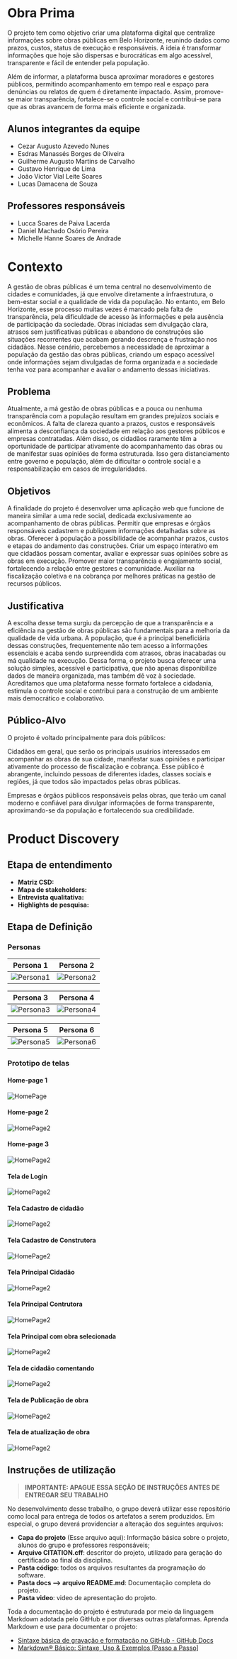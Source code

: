 # Obra Prima

O projeto tem como objetivo criar uma plataforma digital que centralize informações sobre obras públicas em Belo Horizonte, reunindo dados como prazos, custos, status de execução e responsáveis. A ideia é transformar informações que hoje são dispersas e burocráticas em algo acessível, transparente e fácil de entender pela população.

Além de informar, a plataforma busca aproximar moradores e gestores públicos, permitindo acompanhamento em tempo real e espaço para denúncias ou relatos de quem é diretamente impactado. Assim, promove-se maior transparência, fortalece-se o controle social e contribui-se para que as obras avancem de forma mais eficiente e organizada.

## Alunos integrantes da equipe

* Cezar Augusto Azevedo Nunes
* Esdras Manassés Borges de Oliveira
* Guilherme Augusto Martins de Carvalho
* Gustavo Henrique de Lima
* João Victor Vial Leite Soares
* Lucas Damacena de Souza


## Professores responsáveis

* Lucca Soares de Paiva Lacerda
* Daniel Machado Osório Pereira
* Michelle Hanne Soares de Andrade

# Contexto

A gestão de obras públicas é um tema central no desenvolvimento de cidades e comunidades, já que envolve diretamente a infraestrutura, o bem-estar social e a qualidade de vida da população. No entanto, em Belo Horizonte, esse processo muitas vezes é marcado pela falta de transparência, pela dificuldade de acesso às informações e pela ausência de participação da sociedade. Obras iniciadas sem divulgação clara, atrasos sem justificativas públicas e abandono de construções são situações recorrentes que acabam gerando descrença e frustração nos cidadãos.
Nesse cenário, percebemos a necessidade de aproximar a população da gestão das obras públicas, criando um espaço acessível onde informações sejam divulgadas de forma organizada e a sociedade tenha voz para acompanhar e avaliar o andamento dessas iniciativas.

## Problema

Atualmente, a má gestão de obras públicas e a pouca ou nenhuma transparência com a população resultam em grandes prejuízos sociais e econômicos. A falta de clareza quanto a prazos, custos e responsáveis alimenta a desconfiança da sociedade em relação aos gestores públicos e empresas contratadas. Além disso, os cidadãos raramente têm a oportunidade de participar ativamente do acompanhamento das obras ou de manifestar suas opiniões de forma estruturada. Isso gera distanciamento entre governo e população, além de dificultar o controle social e a responsabilização em casos de irregularidades.

## Objetivos

A finalidade do projeto é desenvolver uma aplicação web que funcione de maneira similar a uma rede social, dedicada exclusivamente ao acompanhamento de obras públicas. Permitir que empresas e órgãos responsáveis cadastrem e publiquem informações detalhadas sobre as obras. Oferecer à população a possibilidade de acompanhar prazos, custos e etapas do andamento das construções. Criar um espaço interativo em que cidadãos possam comentar, avaliar e expressar suas opiniões sobre as obras em execução. Promover maior transparência e engajamento social, fortalecendo a relação entre gestores e comunidade. Auxiliar na fiscalização coletiva e na cobrança por melhores práticas na gestão de recursos públicos.

## Justificativa

A escolha desse tema surgiu da percepção de que a transparência e a eficiência na gestão de obras públicas são fundamentais para a melhoria da qualidade de vida urbana. A população, que é a principal beneficiária dessas construções, frequentemente não tem acesso a informações essenciais e acaba sendo surpreendida com atrasos, obras inacabadas ou má qualidade na execução.
Dessa forma, o projeto busca oferecer uma solução simples, acessível e participativa, que não apenas disponibilize dados de maneira organizada, mas também dê voz à sociedade. Acreditamos que uma plataforma nesse formato fortalece a cidadania, estimula o controle social e contribui para a construção de um ambiente mais democrático e colaborativo.

## Público-Alvo

O projeto é voltado principalmente para dois públicos:

Cidadãos em geral, que serão os principais usuários interessados em acompanhar as obras de sua cidade, manifestar suas opiniões e participar ativamente do processo de fiscalização e cobrança. Esse público é abrangente, incluindo pessoas de diferentes idades, classes sociais e regiões, já que todos são impactados pelas obras públicas.

Empresas e órgãos públicos responsáveis pelas obras, que terão um canal moderno e confiável para divulgar informações de forma transparente, aproximando-se da população e fortalecendo sua credibilidade.

# Product Discovery

## Etapa de entendimento
* **Matriz CSD:**
* **Mapa de stakeholders:** 
* **Entrevista qualitativa:**
* **Highlights de pesquisa:**

## Etapa de Definição

### Personas

| Persona 1 | Persona 2 |
| ------- | ------- |
| ![Persona1](docs/images/persona1) | ![Persona2](docs/images/persona2) |

| Persona 3 | Persona 4 |
| --------- | --------- |
| ![Persona3](docs/images/persona3) | ![Persona4](docs/images/persona4) |

| Persona 5 | Persona 6 |
| --------- | --------- |
| ![Persona5](docs/images/persona5) | ![Persona6](docs/images/persona6) |

### Prototipo de telas

#### Home-page 1
![HomePage](docs/images/HP1.png)
#### Home-page 2
![HomePage2](docs/images/HP2.png)
#### Home-page 3
![HomePage2](docs/images/HP3.png)

#### Tela de Login
![HomePage2](docs/images/LoginCidadao.png)

#### Tela Cadastro de cidadão
![HomePage2](docs/images/CadastroCidadao.png)

#### Tela Cadastro de Construtora
![HomePage2](docs/images/CadastroContrutora.png)

#### Tela Principal Cidadão
![HomePage2](docs/images/PrincipalCidadao.png)

#### Tela Principal Contrutora
![HomePage2](docs/images/PrincipalConstrutora.png)

#### Tela Principal com obra selecionada
![HomePage2](docs/images/PrincipalObraAberta.png)

#### Tela de cidadão comentando
![HomePage2](docs/images/ComentandoObra.png)

#### Tela de Publicação de obra
![HomePage2](docs/images/NovaObra.png)

#### Tela de atualização de obra
![HomePage2](docs/images/AtualizarObra.png)

## Instruções de utilização 

> **IMPORTANTE: APAGUE ESSA SEÇÃO DE INSTRUÇÕES ANTES DE ENTREGAR SEU TRABALHO**

No desenvolvimento desse trabalho, o grupo deverá utilizar esse repositório como local para entrega de todos os artefatos a serem produzidos. Em especial, o grupo deverá providenciar a alteração dos seguintes arquivos:

* **Capa do projeto** (Esse arquivo aqui): Informação básica sobre o projeto, alunos do grupo e professores responsáveis;
* **Arquivo CITATION.cff**: descritor do projeto, utilizado para geração do certificado ao final da disciplina.
* **Pasta código**: todos os arquivos resultantes da programação do software.
* **Pasta docs --> arquivo README.md**: Documentação completa do projeto.
* **Pasta video**: video de apresentação do projeto.

Toda a documentação do projeto é estruturada por meio da linguagem Markdown adotada pelo GitHub e por diversas outras plataformas. Aprenda Markdown e use para documentar o projeto:

* [Sintaxe básica de gravação e formatação no GitHub - GitHub Docs](https://docs.github.com/pt/get-started/writing-on-github/getting-started-with-writing-and-formatting-on-github/basic-writing-and-formatting-syntax)
* [Markdown® Básico: Sintaxe, Uso &amp; Exemplos [Passo a Passo]](https://markdown.net.br/sintaxe-basica/)
